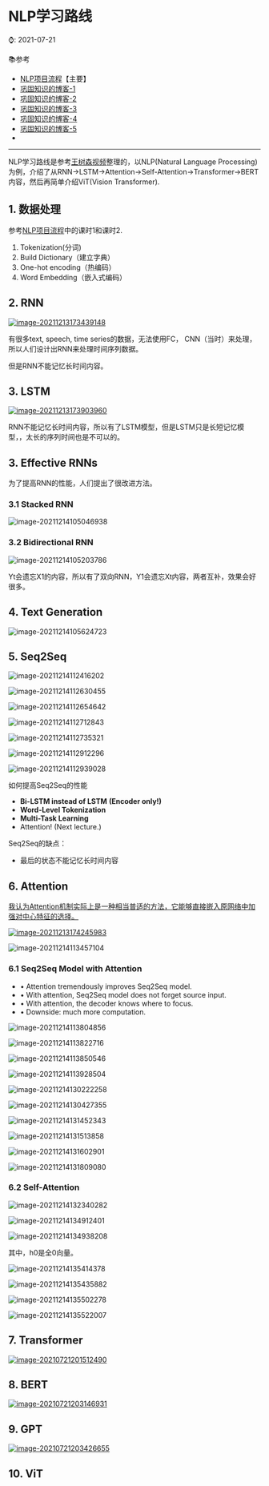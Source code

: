 # NLP学习路线

⌚️: 2021-07-21

📚参考

- [NLP项目流程](https://github.com/TD-4/DeepLearning)【主要】
- [巩固知识的博客-1](https://codeantenna.com/a/t1gY0liLBh)
- [巩固知识的博客-2](https://zhuanlan.zhihu.com/p/346191907)
- [巩固知识的博客-3](https://www.cnblogs.com/jiangxinyang/p/11114993.html)
- [巩固知识的博客-4](https://blog.csdn.net/golfbears/article/details/109074901)
- [巩固知识的博客-5](https://zhuanlan.zhihu.com/p/54743941)
- 

---

NLP学习路线是参考[王树森视频](https://github.com/TD-4/DeepLearning)整理的，以NLP(Natural Language Processing)为例，介绍了从RNN->LSTM->Attention->Self-Attention->Transformer->BERT内容，然后再简单介绍ViT(Vision Transformer).



## 1. 数据处理

参考[NLP项目流程](https://github.com/TD-4/DeepLearning)中的课时1和课时2.

1. Tokenization(分词)
2. Build Dictionary（建立字典）
3. One-hot encoding（热编码）
4. Word Embedding（嵌入式编码）

## 2. RNN

[![image-20211213173439148](imgs/image-20211213173439148.png)](https://www.bilibili.com/video/BV1Zi4y1L7LL/?spm_id_from=333.788.recommend_more_video.-1)

有很多text, speech, time series的数据，无法使用FC， CNN（当时）来处理，所以人们设计出RNN来处理时间序列数据。

但是RNN不能记忆长时间内容。

## 3. LSTM

[![image-20211213173903960](imgs/image-20211213173903960.png)](https://www.bilibili.com/video/BV1gy4y1q7M5/?spm_id_from=333.788.recommend_more_video.0)

RNN不能记忆长时间内容，所以有了LSTM模型，但是LSTM只是长短记忆模型，，太长的序列时间也是不可以的。

## 3. Effective RNNs

为了提高RNN的性能，人们提出了很改进方法。

### 3.1 Stacked RNN

![image-20211214105046938](imgs/image-20211214105046938.png)

### 3.2 Bidirectional RNN

![image-20211214105203786](imgs/image-20211214105203786.png)

Yt会遗忘X1的内容，所以有了双向RNN，Y1会遗忘Xt内容，两者互补，效果会好很多。

## 4. Text Generation

![image-20211214105624723](imgs/image-20211214105624723.png)

## 5. Seq2Seq

![image-20211214112416202](imgs/image-20211214112416202.png)

![image-20211214112630455](imgs/image-20211214112630455.png)



![image-20211214112654642](imgs/image-20211214112654642.png)



![image-20211214112712843](imgs/image-20211214112712843.png)

![image-20211214112735321](imgs/image-20211214112735321.png)



![image-20211214112912296](imgs/image-20211214112912296.png)

![image-20211214112939028](imgs/image-20211214112939028.png)

如何提高Seq2Seq的性能

- **Bi-LSTM instead of LSTM** **(Encoder only!)**
-  **Word-Level Tokenization**
- **Multi-Task Learning**
- Attention!	(Next lecture.)

Seq2Seq的缺点：

- 最后的状态不能记忆长时间内容

## 6. Attention

[我认为Attention机制实际上是一种相当普适的方法，它能够直接嵌入原网络中加强对中心特征的选择。](https://zhuanlan.zhihu.com/p/346191907)

[![image-20211213174245983](imgs/image-20211213174245983.png)](https://www.bilibili.com/video/BV1G64y1S7bc)



![image-20211214113457104](imgs/image-20211214113457104.png)



### 6.1 Seq2Seq Model with **Attention**

- • Attention tremendously improves Seq2Seq model.
- • With attention, Seq2Seq model does not forget source input.
- • With attention, the decoder knows where to focus.
- • Downside: much more computation.

![image-20211214113804856](imgs/image-20211214113804856.png)

![image-20211214113822716](imgs/image-20211214113822716.png)



![image-20211214113850546](imgs/image-20211214113850546.png)

![image-20211214113928504](imgs/image-20211214113928504.png)

![image-20211214130222258](imgs/image-20211214130222258.png)



![image-20211214130427355](imgs/image-20211214130427355.png)

![image-20211214131452343](imgs/image-20211214131452343.png)

![image-20211214131513858](imgs/image-20211214131513858.png)

![image-20211214131602901](imgs/image-20211214131602901.png)

![image-20211214131809080](imgs/image-20211214131809080.png)

### 6.2 Self-Attention

![image-20211214132340282](imgs/image-20211214132340282.png)

![image-20211214134912401](imgs/image-20211214134912401.png)

![image-20211214134938208](imgs/image-20211214134938208.png)

其中，h0是全0向量。

![image-20211214135414378](imgs/image-20211214135414378.png)

![image-20211214135435882](imgs/image-20211214135435882.png)

![image-20211214135502278](imgs/image-20211214135502278.png)

![image-20211214135522007](imgs/image-20211214135522007.png)

## 7. Transformer

[![image-20210721201512490](imgs/image-20210721201512490.png)](https://www.bilibili.com/video/BV1Zz4y127h1)



## 8. BERT

[![image-20210721203146931](imgs/image-20210721203146931.png)](https://www.bilibili.com/video/BV11N41197nq/?spm_id_from=trigger_reload)



## 9. GPT

[![image-20210721203426655](imgs/image-20210721203426655.png)](https://www.bilibili.com/video/BV1Jv411a7RB/?spm_id_from=trigger_reload)

## 10. ViT


